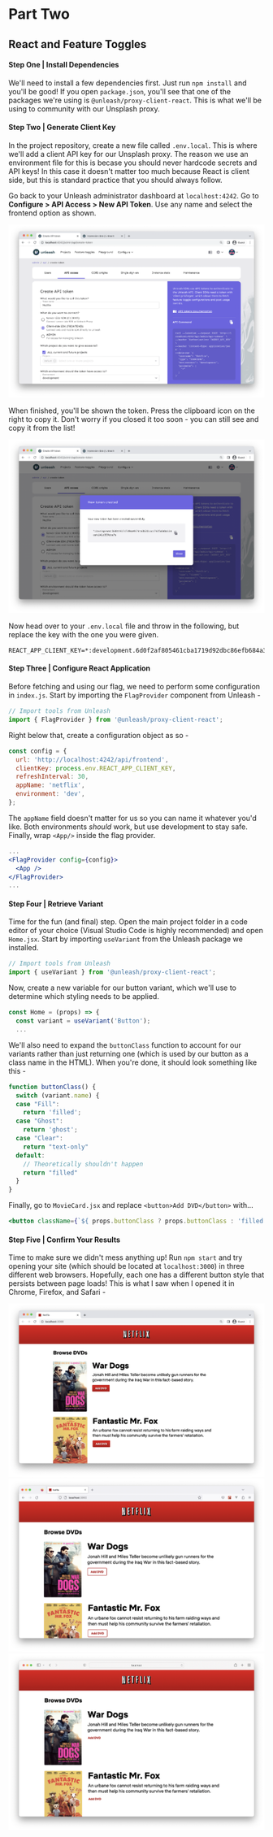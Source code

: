 # Part Two
## React and Feature Toggles
#### Step One | Install Dependencies
We'll need to install a few dependencies first. Just run `npm install` and you'll be good! If you open `package.json`, you'll see that one of the packages we're using is `@unleash/proxy-client-react`. This is what we'll be using to community with our Unsplash proxy.

#### Step Two | Generate Client Key
In the project repository, create a new file called `.env.local`. This is where we'll add a client API key for our Unsplash proxy. The reason we use an environment file for this is becase you should never hardcode secrets and API keys! In this case it doesn't matter too much because React is client side, but this is standard practice that you should always follow.

Go back to your Unleash administrator dashboard at `localhost:4242`. Go to **Configure > API Access > New API Token**. Use any name and select the frontend option as shown.

![Screenshot](Screenshots/06.png)

When finished, you'll be shown the token. Press the clipboard icon on the right to copy it. Don't worry if you closed it too soon - you can still see and copy it from the list!

![Screenshot](Screenshots/07.png)

Now head over to your `.env.local` file and throw in the following, but replace the key with the one you were given.

```
REACT_APP_CLIENT_KEY=*:development.6d0f2af805461cba1719d92dbc86efb684a33ed9a66c131dc61f2354
```

#### Step Three | Configure React Application
Before fetching and using our flag, we need to perform some configuration in `index.js`. Start by importing the `FlagProvider` component from Unleash -

```jsx
// Import tools from Unleash
import { FlagProvider } from '@unleash/proxy-client-react';
```

Right below that, create a configuration object as so -

```jsx
const config = {
  url: 'http://localhost:4242/api/frontend',
  clientKey: process.env.REACT_APP_CLIENT_KEY,
  refreshInterval: 30,
  appName: 'netflix',
  environment: 'dev',
};
```

The `appName` field doesn't matter for us so you can name it whatever you'd like. Both environments *should* work, but use development to stay safe. Finally, wrap `<App/>` inside the flag provider.

```jsx
...
<FlagProvider config={config}>
  <App />
</FlagProvider>
...
```

#### Step Four | Retrieve Variant
Time for the fun (and final) step. Open the main project folder in a code editor of your choice (Visual Studio Code is highly recommended) and open `Home.jsx`. Start by importing `useVariant` from the Unleash package we installed.

```jsx
// Import tools from Unleash
import { useVariant } from '@unleash/proxy-client-react';
```

Now, create a new variable for our button variant, which we'll use to determine which styling needs to be applied.

```jsx
const Home = (props) => {
  const variant = useVariant('Button');
  ...
```

We'll also need to expand the `buttonClass` function to account for our variants rather than just returning one (which is used by our button as a class name in the HTML). When you're done, it should look something like this -

```jsx
function buttonClass() {
  switch (variant.name) {
  case "Fill":
    return 'filled';
  case "Ghost":
    return 'ghost';
  case "Clear":
    return "text-only"
  default:
    // Theoretically shouldn't happen
    return "filled"
  }
}
```

Finally, go to `MovieCard.jsx` and replace `<button>Add DVD</button>` with...

```jsx
<button className={`${ props.buttonClass ? props.buttonClass : 'filled' }`}>Add DVD</button>
```

#### Step Five | Confirm Your Results
Time to make sure we didn't mess anything up! Run `npm start` and try opening your site (which should be located at `localhost:3000`) in three different web browsers. Hopefully, each one has a different button style that persists between page loads! This is what I saw when I opened it in Chrome, Firefox, and Safari -

![Screenshot](Screenshots/08.png)
![Screenshot](Screenshots/09.png)
![Screenshot](Screenshots/10.png)
